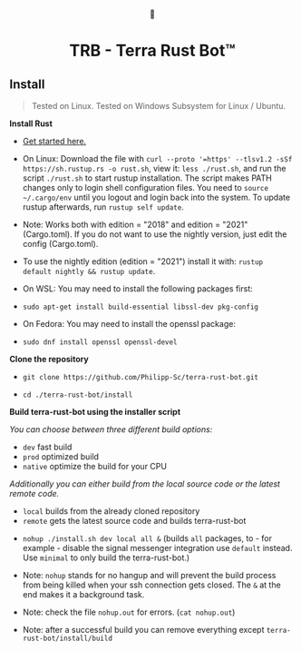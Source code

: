 <div align="center">

  <p>🤖</p>
  <h1>TRB - Terra Rust Bot™</h1>  
  </div>

## Install

> Tested on Linux.
> Tested on Windows Subsystem for Linux / Ubuntu.


**Install Rust**

* <a href="https://doc.rust-lang.org/book/ch01-00-getting-started.html">Get started here.</a>
* On Linux: Download the file with `curl --proto '=https' --tlsv1.2 -sSf https://sh.rustup.rs -o rust.sh`, view
  it: `less ./rust.sh`, and run the script `./rust.sh` to start rustup installation. The script makes PATH changes only
  to login shell configuration files. You need to `source ~/.cargo/env` until you logout and login back into the system.
  To update rustup afterwards, run `rustup self update`.
* Note: Works both with edition = "2018" and edition = "2021" (Cargo.toml). If you do not want to use the nightly
  version, just edit the config (Cargo.toml).
* To use the nightly edition (edition = "2021") install it with: `rustup default nightly && rustup update`.


* On WSL: You may need to install the following packages first:
* `sudo apt-get install build-essential libssl-dev pkg-config`


* On Fedora: You may need to install the openssl package:
* `sudo dnf install openssl openssl-devel`

**Clone the repository**

* `git clone https://github.com/Philipp-Sc/terra-rust-bot.git`


* `cd ./terra-rust-bot/install`

**Build terra-rust-bot using the installer script**

*You can choose between three different build options:*

* `dev` fast build
* `prod` optimized build
* `native` optimize the build for your CPU

*Additionally you can either build from the local source code or the latest remote code.*

- `local` builds from the already cloned repository
- `remote` gets the latest source code and builds terra-rust-bot


* `nohup ./install.sh dev local all &` (builds `all` packages, to - for example - disable the signal messenger
  integration use `default` instead. Use `minimal` to only build the terra-rust-bot.)

* Note: `nohup` stands for no hangup and will prevent the build process from being killed when your ssh connection gets
  closed. The `&` at the end makes it a background task.
* Note: check the file `nohup.out` for errors. (`cat nohup.out`)
* Note: after a successful build you can remove everything except `terra-rust-bot/install/build`
